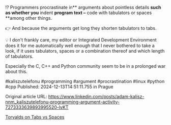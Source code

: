 ⁉️ Programmers procrastinate in** arguments about pointless details **such as whether you** indent **program text –** code with tabulators or spaces **among other things.


👉 And because the arguments get long they shorten tabulators to tabs.


💡 I don't frankly care, my editor or Integrated Development Environment does it for me automatically well enough that I never bothered to take a look, if it uses tabulators, spaces or a combination thereof and which length of tabulators.


Especially the C, C++ and Python community seem to be in a prolonged war about this.


#kaliszutelefonu #programming #argument #procrastination #linux #python #cpp
Published: 2024-12-13T14:51:11.755 in Prague

Original article URL: https://www.linkedin.com/posts/adam-kalisz-nnm_kaliszutelefonu-programming-argument-activity-7273333639893995520-lvKT

[Torvalds on Tabs vs Spaces](./media/torvalds-tabs-vs-spaces-arstechnica.png)